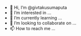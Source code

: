 - 👋 Hi, I’m @givtakusumaputa
- 👀 I’m interested in ...
- 🌱 I’m currently learning ...
- 💞️ I’m looking to collaborate on ...
- 📫 How to reach me ...

<!---
givtakusumaputa/givtakusumaputa is a ✨ special ✨ repository because its `README.md` (this file) appears on your GitHub profile.
You can click the Preview link to take a look at your changes.
--->

